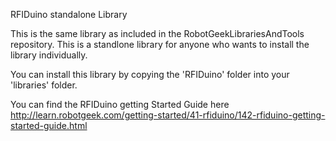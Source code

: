 RFIDuino standalone Library

This is the same library as included in the RobotGeekLibrariesAndTools repository. This is a standlone library for anyone who wants to install the library individually.

You can install this library by copying the 'RFIDuino' folder into your 'libraries' folder. 

You can find the RFIDuino getting Started Guide here
http://learn.robotgeek.com/getting-started/41-rfiduino/142-rfiduino-getting-started-guide.html